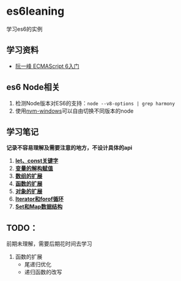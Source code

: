 # es6leaning
学习es6的实例

## 学习资料
- [阮一峰 ECMAScript 6入门](http://es6.ruanyifeng.com/)

## es6 Node相关
1. 检测Node版本对ES6的支持：`node --v8-options | grep harmony`
2. 使用[nvm-windows](https://github.com/coreybutler/nvm-windows)可以自由切换不同版本的node

## 学习笔记
**记录不容易理解及需要注意的地方，不设计具体的api**

1. **[let、const关键字](let-const%E5%85%B3%E9%94%AE%E5%AD%97.md)**
2. **[变量的解构赋值](%E5%8F%98%E9%87%8F%E7%9A%84%E8%A7%A3%E6%9E%84%E8%B5%8B%E5%80%BC.md)**
3. **[数组的扩展](%E6%95%B0%E7%BB%84%E7%9A%84%E6%89%A9%E5%B1%95.md)**
4. **[函数的扩展](%E5%87%BD%E6%95%B0%E7%9A%84%E6%89%A9%E5%B1%95.md)**
5. **[对象的扩展](%E5%AF%B9%E8%B1%A1%E7%9A%84%E6%89%A9%E5%B1%95.md)**
6. **[Iterator和forof循环](Iterator%E5%92%8Cforof%E5%BE%AA%E7%8E%AF.md)**
7. **[Set和Map数据结构](Set%E5%92%8CMap%E6%95%B0%E6%8D%AE%E7%BB%93%E6%9E%84.md)**

## TODO：
前期未理解，需要后期花时间去学习

1. 函数的扩展
    - 尾递归优化
    - 递归函数的改写

